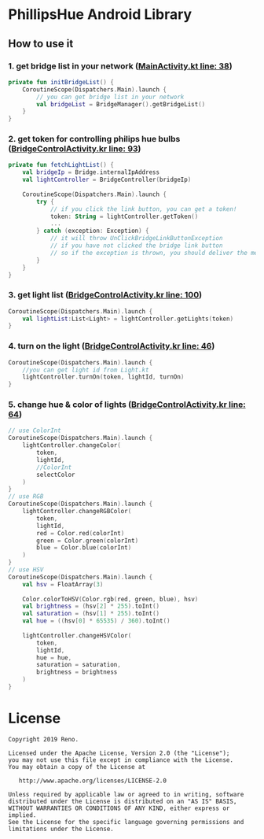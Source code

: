# PhillipsHue Android Library

## How to use it

### 1. get bridge list in your network ([MainActivity.kt line: 38](https://github.com/renovatio0424/PhilipsHueSampleApp/blob/master/app/src/main/java/com/reno/philipshuesampleapp/MainActivity.kt))
```kotlin
private fun initBridgeList() {
    CoroutineScope(Dispatchers.Main).launch {
        // you can get bridge list in your network
        val bridgeList = BridgeManager().getBridgeList()
    }
}
```

### 2. get token for controlling philips hue bulbs ([BridgeControlActivity.kr line: 93](https://github.com/renovatio0424/PhilipsHueSampleApp/blob/master/app/src/main/java/com/reno/philipshuesampleapp/BridgeControlActivity.kt))
```kotlin
private fun fetchLightList() {
    val bridgeIp = Bridge.internalIpAddress
    val lightController = BridgeController(bridgeIp)
    
    CoroutineScope(Dispatchers.Main).launch {
        try {
            // if you click the link button, you can get a token!
            token: String = lightController.getToken()
            ...
        } catch (exception: Exception) {
            // it will throw UnClickBridgeLinkButtonException
            // if you have not clicked the bridge link button
            // so if the exception is thrown, you should deliver the message like "click the bridge button"
        }
    }
}

```
### 3. get light list ([BridgeControlActivity.kr line: 100](https://github.com/renovatio0424/PhilipsHueSampleApp/blob/master/app/src/main/java/com/reno/philipshuesampleapp/BridgeControlActivity.kt))
```kotlin
CoroutineScope(Dispatchers.Main).launch {
    val lightList:List<Light> = lightController.getLights(token)
}
```
### 4. turn on the light ([BridgeControlActivity.kr line: 46](https://github.com/renovatio0424/PhilipsHueSampleApp/blob/master/app/src/main/java/com/reno/philipshuesampleapp/BridgeControlActivity.kt))
```kotlin
CoroutineScope(Dispatchers.Main).launch {
    //you can get light id from Light.kt
    lightController.turnOn(token, lightId, turnOn)
}
```
### 5. change hue & color of lights ([BridgeControlActivity.kr line: 64](https://github.com/renovatio0424/PhilipsHueSampleApp/blob/master/app/src/main/java/com/reno/philipshuesampleapp/BridgeControlActivity.kt))
```kotlin
// use ColorInt
CoroutineScope(Dispatchers.Main).launch {
    lightController.changeColor(
        token,
        lightId,
        //ColorInt
        selectColor
    )
}
// use RGB
CoroutineScope(Dispatchers.Main).launch {
    lightController.changeRGBColor(
        token,
        lightId,
        red = Color.red(colorInt)
        green = Color.green(colorInt)
        blue = Color.blue(colorInt)
    )
}
// use HSV
CoroutineScope(Dispatchers.Main).launch {
    val hsv = FloatArray(3)
    
    Color.colorToHSV(Color.rgb(red, green, blue), hsv)
    val brightness = (hsv[2] * 255).toInt()
    val saturation = (hsv[1] * 255).toInt()
    val hue = ((hsv[0] * 65535) / 360).toInt()
    
    lightController.changeHSVColor(
        token,
        lightId,
        hue = hue,
        saturation = saturation,
        brightness = brightness
    )
}

```

# License

    Copyright 2019 Reno.

    Licensed under the Apache License, Version 2.0 (the "License");
    you may not use this file except in compliance with the License.
    You may obtain a copy of the License at

       http://www.apache.org/licenses/LICENSE-2.0

    Unless required by applicable law or agreed to in writing, software
    distributed under the License is distributed on an "AS IS" BASIS,
    WITHOUT WARRANTIES OR CONDITIONS OF ANY KIND, either express or implied.
    See the License for the specific language governing permissions and
    limitations under the License.
